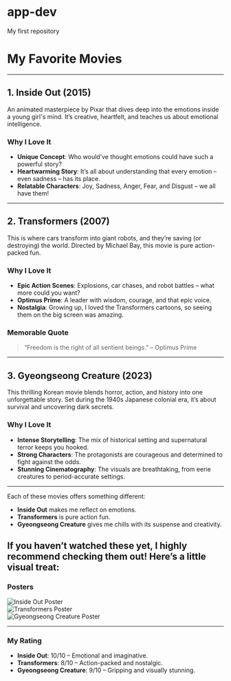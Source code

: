 # app-dev
My first repository
# My Favorite Movies    
---
## 1. Inside Out (2015)   
An animated masterpiece by Pixar that dives deep into the emotions inside a young girl's mind. It’s creative, heartfelt, and teaches us about emotional intelligence.  
### Why I Love It   
- **Unique Concept**: Who would’ve thought emotions could have such a powerful story?  
- **Heartwarming Story**: It’s all about understanding that every emotion – even sadness – has its place.  
- **Relatable Characters**: Joy, Sadness, Anger, Fear, and Disgust – we all have them!  
---
## 2. Transformers (2007) 
This is where cars transform into giant robots, and they’re saving (or destroying) the world. Directed by Michael Bay, this movie is pure action-packed fun.  
### Why I Love It   
- **Epic Action Scenes**: Explosions, car chases, and robot battles – what more could you want?  
- **Optimus Prime**: A leader with wisdom, courage, and that epic voice.  
- **Nostalgia**: Growing up, I loved the Transformers cartoons, so seeing them on the big screen was amazing.  

### Memorable Quote  
> “Freedom is the right of all sentient beings.” – Optimus Prime  
---

## 3. Gyeongseong Creature (2023)  
This thrilling Korean movie blends horror, action, and history into one unforgettable story. Set during the 1940s Japanese colonial era, it’s about survival and uncovering dark secrets.  

### Why I Love It  
- **Intense Storytelling**: The mix of historical setting and supernatural terror keeps you hooked.  
- **Strong Characters**: The protagonists are courageous and determined to fight against the odds.  
- **Stunning Cinematography**: The visuals are breathtaking, from eerie creatures to period-accurate settings.  
--- 

Each of these movies offers something different:  
- **Inside Out** makes me reflect on emotions.  
- **Transformers** is pure action fun.  
- **Gyeongseong Creature** gives me chills with its suspense and creativity.  

If you haven’t watched these yet, I highly recommend checking them out! Here’s a little visual treat:  
---
### Posters   
![Inside Out Poster](https://upload.wikimedia.org/wikipedia/en/0/0a/Inside_Out_%282015_film%29_poster.jpg)  
![Transformers Poster](https://upload.wikimedia.org/wikipedia/en/6/66/Transformers07.jpg)  
![Gyeongseong Creature Poster](https://image.tmdb.org/t/p/original/rrUrM5MEFLSoIXC60c0iNxvgTrQ.jpg)

---
### My Rating  
- **Inside Out**: 10/10 – Emotional and imaginative.  
- **Transformers**: 8/10 – Action-packed and nostalgic.  
- **Gyeongseong Creature**: 9/10 – Gripping and visually stunning.  

